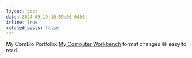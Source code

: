 ```yaml
---
layout: post
date: 2024-09-19 16:59:00-0400
inline: true
related_posts: false
---
```


My ComBio Portfolio: [My Computer Workbench](https://kuchikinamthip.github.io/projects/ComSetting/)  format changes :smile: easy to read!
